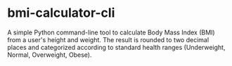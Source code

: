 # bmi-calculator-cli
A simple Python command-line tool to calculate Body Mass Index (BMI) from a user's height and weight. The result is rounded to two decimal places and categorized according to standard health ranges (Underweight, Normal, Overweight, Obese).
